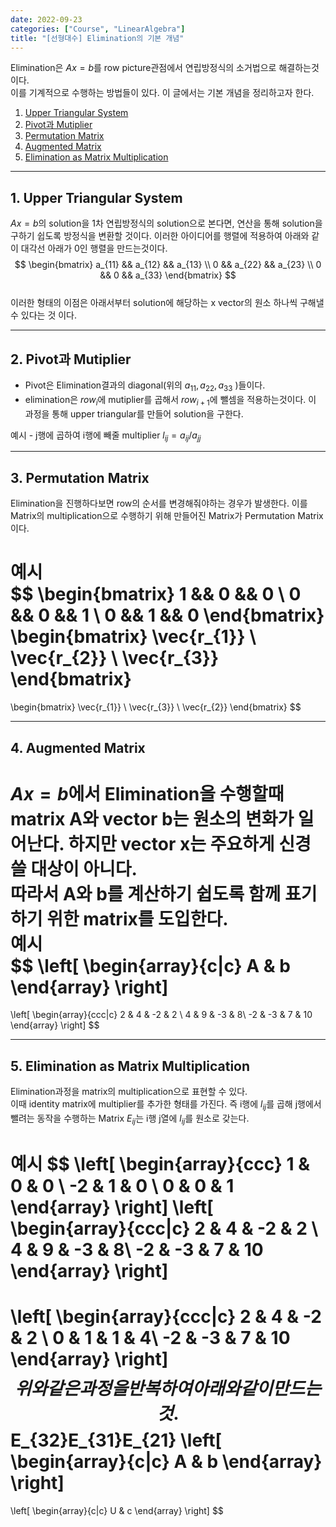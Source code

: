 ```yaml
---
date: 2022-09-23
categories: ["Course", "LinearAlgebra"]
title: "[선형대수] Elimination의 기본 개념"
---
```

Elimination은 $Ax=b$를 row picture관점에서 연립방정식의 소거법으로 해결하는것이다.  
이를 기계적으로 수행하는 방법들이 있다. 이 글에서는 기본 개념을 정리하고자 한다.  
  
1. [Upper Triangular System](#1-upper-triangular-system)
2. [Pivot과 Mutiplier](#2-pivot과-mutiplier)
3. [Permutation Matrix](#3-permutation-matrix)
4. [Augmented Matrix](#4-augmented-matrix)
5. [Elimination as Matrix Multiplication](#5-elimination-as-matrix-multiplication)
  
- - -
## 1. Upper Triangular System
$Ax=b$의 solution을 1차 연립방정식의 solution으로 본다면, 연산을 통해 solution을 구하기 쉽도록 
방정식을 변환할 것이다. 이러한 아이디어를 행렬에 적용하여 아래와 같이 대각선 아래가 0인 행렬을 만드는것이다.  
$$
\begin{bmatrix}
a_{11} && a_{12} && a_{13} \\
0 && a_{22} && a_{23} \\
0 && 0 && a_{33}
\end{bmatrix}
$$  
이러한 형태의 이점은 아래서부터 solution에 해당하는 x vector의 원소 하나씩 구해낼 수 있다는 것 이다.  
  
- - -
## 2. Pivot과 Mutiplier
* Pivot은 Elimination결과의 diagonal(위의 $a_{11}, a_{22}, a_{33}$ )들이다. 
* elimination은 $row_{i}$에 mutiplier를 곱해서 $row_{i+1}$에 뺄셈을 적용하는것이다. 이 과정을 통해 upper triangular를 만들어 solution을 구한다.  

예시 - j행에 곱하여 i행에 빼줄 multiplier $l_{ij} = { a_{ij} }/{a_{jj} }$  
  
- - -
## 3. Permutation Matrix
Elimination을 진행하다보면 row의 순서를 변경해줘야하는 경우가 발생한다. 이를 Matrix의 multiplication으로 수행하기 위해 만들어진 Matrix가 Permutation Matrix이다.  
  
__예시__  
$$
\begin{bmatrix}
    1 && 0 && 0 \\
    0 && 0 && 1 \\
    0 && 1 && 0
\end{bmatrix}
\begin{bmatrix}
    \vec{r_{1}} \\
    \vec{r_{2}} \\
    \vec{r_{3}}
\end{bmatrix}
=
\begin{bmatrix}
    \vec{r_{1}} \\
    \vec{r_{3}} \\
    \vec{r_{2}}
\end{bmatrix}
$$  

- - -
## 4. Augmented Matrix
$Ax=b$에서 Elimination을 수행할때 matrix A와 vector b는 원소의 변화가 일어난다. 하지만 vector x는 주요하게 신경쓸 대상이 아니다.  
따라서 A와 b를 계산하기 쉽도록 함께 표기하기 위한 matrix를 도입한다.  
__예시__  
$$
\left[
    \begin{array}{c|c}
    A & b
    \end{array}
\right]
=
\left[ \begin{array}{ccc|c} 
    2 & 4 & -2 & 2 \\
    4 & 9 & -3 & 8\\ 
    -2 & -3 & 7 & 10
\end{array} \right]
$$  
  
- - -
## 5. Elimination as Matrix Multiplication
Elimination과정을 matrix의 multiplication으로 표현할 수 있다.  
이때 identity matrix에 multiplier를 추가한 형태를 가진다. 
즉 i행에 $l_{ij}$를 곱해 j행에서 뺄려는 동작을 수행하는 Matrix $E_{ij}$는 i행 j열에 $l_{ij}$를 원소로 갖는다.  
  
__예시__
$$
\left[
    \begin{array}{ccc}
    1 & 0 & 0 \\
    -2 & 1 & 0 \\
    0 & 0 & 1
    \end{array}
\right]
\left[
    \begin{array}{ccc|c} 
    2 & 4 & -2 & 2 \\
    4 & 9 & -3 & 8\\ 
    -2 & -3 & 7 & 10
    \end{array}
\right]
=
\left[
    \begin{array}{ccc|c} 
    2 & 4 & -2 & 2 \\
    0 & 1 & 1 & 4\\ 
    -2 & -3 & 7 & 10
    \end{array}
\right]
$$  
위와 같은 과정을 반복하여 아래와 같이 만드는것.  
$$
E_{32}E_{31}E_{21}
\left[
    \begin{array}{c|c}
    A & b
    \end{array}
\right]
=
\left[
    \begin{array}{c|c}
    U & c
    \end{array}
\right]
$$